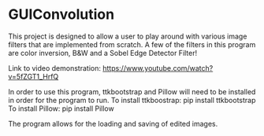 # GUIConvolution
This project is designed to allow a user to play around with various image filters that are implemented from scratch. A few of the filters in this program are color inversion, B&W and a Sobel Edge Detector Filter!

Link to video demonstration: https://www.youtube.com/watch?v=5fZGT1_HrfQ


In order to use this program, ttkbootstrap and Pillow will need to be installed in order for the program to run.
To install ttkboostrap: pip install ttkbootstrap
To install Pillow: pip install Pillow

The program allows for the loading and saving of edited images.
